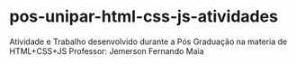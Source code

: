# pos-unipar-html-css-js-atividades


Atividade e Trabalho desenvolvido durante a Pós Graduação na materia de HTML+CSS+JS
Professor: Jemerson Fernando Maia
